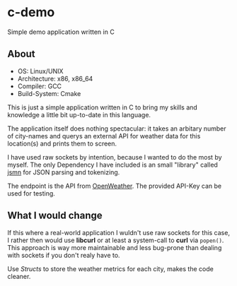 # c-demo
Simple demo application written in C

## About
- OS: Linux/UNIX
- Architecture: x86, x86_64
- Compiler: GCC
- Build-System: Cmake

This is just a simple application written in C to bring my skills and knowledge a little bit up-to-date in this language.

The application itself does nothing spectacular: it takes an arbitary number of city-names and querys an external API for weather data for this location(s) and prints them to screen.

I have used raw sockets by intention, because I wanted to do the most by myself. The only Dependency I have included is an small "library" called [jsmn](https://github.com/zserge/jsmn) for JSON parsing and tokenizing.

The endpoint is the API from [OpenWeather](https://openweathermap.org). The provided API-Key can be used for testing.

## What I would change
If this where a real-world application I wuldn't use raw sockets for this case, I rather then would use **libcurl** or at least a system-call to **curl** via `popen()`. This approach is way more maintainable and less bug-prone than dealing with sockets if you don't realy have to.

Use *Structs* to store the weather metrics for each city, makes the code cleaner.
